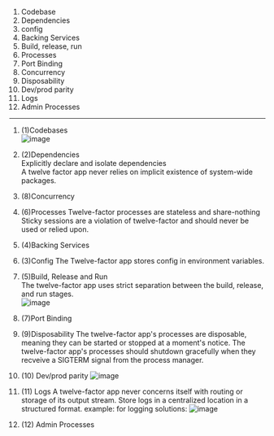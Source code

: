 1. Codebase
2. Dependencies
3. config
4. Backing Services
5. Build, release, run
6. Processes
7. Port Binding
8. Concurrency
9. Disposability
10. Dev/prod parity
11. Logs
12. Admin Processes

-----------

1. (1)Codebases  
![image](https://github.com/user-attachments/assets/d4461627-d043-4ae0-aec6-69955bb9463e)

2. (2)Dependencies  
   Explicitly declare and isolate dependencies  
A twelve factor app never relies on implicit existence of system-wide packages.

3. (8)Concurrency

4. (6)Processes
   Twelve-factor processes are stateless and share-nothing
   Sticky sessions are a violation of twelve-factor and should never be used or relied upon.

5. (4)Backing Services
   

6. (3)Config
   The Twelve-factor app stores config in environment variables.

7. (5)Build, Release and Run  
   The twelve-factor app uses strict separation between the build, release, and run stages.  
   ![image](https://github.com/user-attachments/assets/72df0424-3d9c-4723-af2f-41deec867a8d)

8. (7)Port Binding

9. (9)Disposability
    The twelve-factor app's processes are disposable, meaning they can be started or stopped at a moment's notice.
   The twelve-factor app's processes should shutdown gracefully when they recveive a SIGTERM signal from the process manager.

10. (10) Dev/prod parity
    ![image](https://github.com/user-attachments/assets/c979426e-30f3-4ba2-9e27-495d79af53a8)
    
11. (11) Logs
    A twelve-factor app never concerns itself with routing or storage of its output stream.
    Store logs in a centralized location in a structured format.
    example: for logging solutions:
    ![image](https://github.com/user-attachments/assets/e648923f-5218-4f6b-a043-f9222c5bb443)

12. (12) Admin Processes
        
